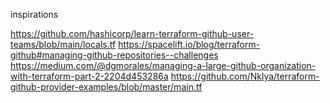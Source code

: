 inspirations 

https://github.com/hashicorp/learn-terraform-github-user-teams/blob/main/locals.tf
https://spacelift.io/blog/terraform-github#managing-github-repositories--challenges
https://medium.com/@dgmorales/managing-a-large-github-organization-with-terraform-part-2-2204d453286a
https://github.com/Nklya/terraform-github-provider-examples/blob/master/main.tf
